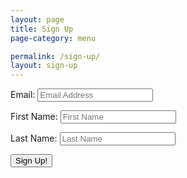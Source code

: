 ```yaml
---
layout: page
title: Sign Up
page-category: menu

permalink: /sign-up/
layout: sign-up
---
```


<form name="era-registration-form">
  <p><label for="email">Email:</label>
    <input type="email" id="email" name="email" placeholder="Email Address" maxlength="32" required>
  </p>
  <p><label for="first_name">First Name:</label>
    <input type="text" id="first_name" name="first_name" placeholder="First Name" maxlength="32" required>
  </p>
  <p><label for="last_name">Last Name:</label>
    <input type="text" id="last_name" name="last_name" placeholder="Last Name" maxlength="32" required>
  </p>
  <input type="submit" value="Sign Up!">
</form>

